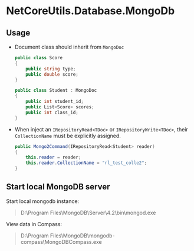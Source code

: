 ﻿# NetCoreUtils.Database.MongoDb

## Usage

- Document class should inherit from `MongoDoc`
  ``` csharp
  public class Score
  {
      public string type;
      public double score;
  }

  public class Student : MongoDoc
  {
      public int student_id;
      public List<Score> scores;
      public int class_id;
  }
  ```
- When inject an `IRepositoryRead<TDoc>` or `IRepositoryWrite<TDoc>`, their
  `CollectionName` must be explicitly assigned.

  ``` csharp
  public Mongo2Command(IRepositoryRead<Student> reader)
  {
	  this.reader = reader;
	  this.reader.CollectionName = "rl_test_colle2";
  }
  ```

## Start local MongoDB server

Start local mongodb instance:
> D:\Program Files\MongoDB\Server\4.2\bin\mongod.exe

View data in Compass:
> D:\Program Files\MongoDB\mongodb-compass\MongoDBCompass.exe

